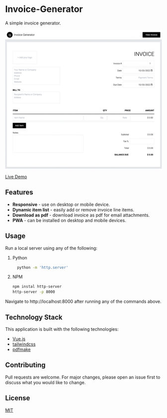 # Invoice-Generator

A simple invoice generator.

![Screenshot](./screenshot.png 'Invoice Generator Screenshot')

[Live Demo](https://ranasun.github.io/invoice-generator/)

## Features

-   **Responsive** - use on desktop or mobile device.
-   **Dynamic item list** - easily add or remove invoice line items.
-   **Download as pdf** - download invoice as pdf for email attachments.
-   **PWA** - can be installed on desktop and mobile devices.

## Usage

Run a local server using any of the following:

1. Python
    ```bash
      python -m 'http.server'
    ```
2. NPM
    ```bash
    npm instal http-server
    http-server -p 8000
    ```

Navigate to http://localhost:8000 after running any of the commands above.

## Technology Stack

This application is built with the following technologies:

-   [Vue.js](https://vuejs.org/)
-   [tailwindcss](https://tailwindcss.com/)
-   [pdfmake](http://pdfmake.org/)

## Contributing

Pull requests are welcome. For major changes, please open an issue first to discuss what you would like to change.

## License

[MIT](https://choosealicense.com/licenses/mit/)
